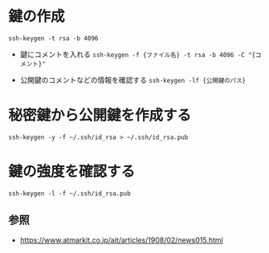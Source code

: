 # 鍵の作成
`ssh-keygen -t rsa -b 4096`
- 鍵にコメントを入れる
`ssh-keygen -f {ファイル名} -t rsa -b 4096 -C "{コメント}"`

- 公開鍵のコメントなどの情報を確認する
`ssh-keygen -lf {公開鍵のパス}`

# 秘密鍵から公開鍵を作成する
```
ssh-keygen -y -f ~/.ssh/id_rsa > ~/.ssh/id_rsa.pub
```

# 鍵の強度を確認する
```
ssh-keygen -l -f ~/.ssh/id_rsa.pub
```


## 参照
- https://www.atmarkit.co.jp/ait/articles/1908/02/news015.html
